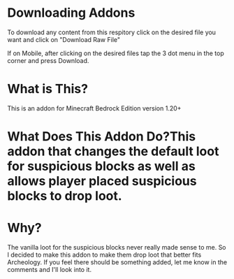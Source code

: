 # Downloading Addons
To download any content from this respitory click on the desired file you want and click on "Download Raw File"

If on Mobile, after clicking on the desired files tap the 3 dot menu in the top corner and press Download.


# What is This?
This is an addon for Minecraft Bedrock Edition version 1.20+

# What Does This Addon Do?This addon that changes the default loot for suspicious blocks as well as allows player placed suspicious blocks to drop loot.

# Why?

The vanilla loot for the suspicious blocks never really made sense to me. So I decided to make this addon to make them drop loot that better fits Archeology. If you feel there should be something added, let me know in the comments and I'll look into it.


